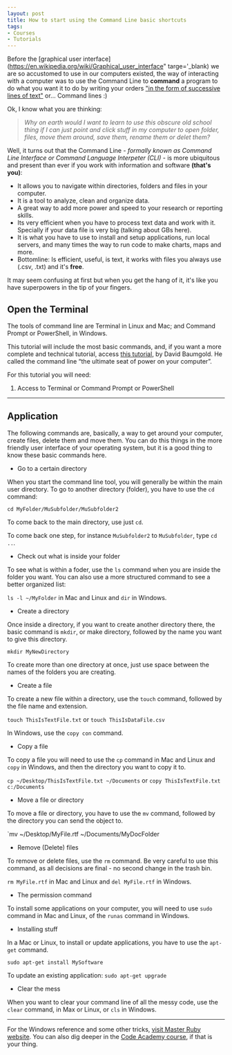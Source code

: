 ```yaml
---
layout: post
title: How to start using the Command Line basic shortcuts
tags:
- Courses
- Tutorials
---
```


Before the [graphical user interface](https://en.wikipedia.org/wiki/Graphical_user_interface" targe='_blank) we are so accustomed to use in our computers existed, the way of interacting with a computer was to use the Command Line to **command** a program to do what you want it to do by writing your orders <a href="https://en.wikipedia.org/wiki/Command-line_interface" target="_blank">"in the form of successive lines of text"</a> or... Command lines :) 

Ok, I know what you are thinking: 

> *Why on earth would I want to learn to use this obscure old school thing if I can just point and click stuff in my computer to open folder, files, move them around, save them, rename them or delet them?* 

Well, it turns out that the Command Line - *formally known as Command Line Interface or Command Language Interpeter (CLI)* - is more ubiquitous and present than ever if you work with information and software **(that's you)**:
- It allows you to navigate within directories, folders and files in your computer.
- It is a tool to analyze, clean and organize data.
- A great way to add more power and speed to your research or reporting skills. 
- Its very efficient when you have to process text data and work with it. Specially if your data file is very big (talking about GBs here).
- It is what you have to use to install and setup applications, run local servers, and many times the way to run code to make charts, maps and more.
- Bottomline: Is efficient, useful, is text, it works with files you always use (.csv, .txt) and it's **free**. 

It may seem confusing at first but when you get the hang of it, it's like you have superpowers in the tip of your fingers. 

## Open the Terminal

The tools of command line are Terminal in Linux and Mac; and Command Prompt or PowerShell, in Windows.  

This tutorial will include the most basic commands, and, if you want a more complete and technical tutorial, access [this tutorial](https://www.davidbaumgold.com/tutorials/command-line/), by David Baumgold. He called the command line “the ultimate seat of power on your computer”. 

For this tutorial you will need: 

1. Access to Terminal or Command Prompt or PowerShell

___

## Application

The following commands are, basically, a way to get around your computer, create files, delete them and move them. You can do this things in the more friendly user interface of your operating system, but it is a good thing to know these basic commands here. 

* Go to a certain directory

When you start the command line tool, you will generally be within the main user directory. To go to another directory (folder), you have to use the `cd` command:

`cd MyFolder/MuSubfolder/MuSubfolder2`

To come back to the main directory, use just `cd`.

To come back one step, for instance `MuSubfolder2` to `MuSubfolder`, type `cd ..`.

* Check out what is inside your folder

To see what is within a foder, use the `ls` command when you are inside the folder you want. You can also use a more structured command to see a better organized list:

`ls -l ~/MyFolder` in Mac and Linux and `dir` in Windows. 

* Create a directory

Once inside a directory, if you want to create another directory there, the basic command is `mkdir`, or make directory, followed by the name you want to give this directory. 

`mkdir MyNewDirectory`

To create more than one directory at once, just use space between the names of the folders you are creating.

* Create a file

To create a new file within a directory, use the `touch` command, followed by the file name and extension.

`touch ThisIsTextFile.txt` or `touch ThisIsDataFile.csv`

In Windows, use the `copy con` command. 

* Copy a file

To copy a file you will need to use the `cp` command in Mac and Linux and `copy` in Windows, and then the directory you want to copy it to.

`cp ~/Desktop/ThisIsTextFile.txt ~/Documents` or `copy ThisIsTextFile.txt c:/Documents`

* Move a file or directory

To move a file or directory, you have to use the `mv` command, followed by the directory you can send the object to.

`mv ~/Desktop/MyFile.rtf ~/Documents/MyDocFolder

* Remove (Delete) files

To remove or delete files, use the `rm` command. Be very careful to use this command, as all decisions are final - no second change in the trash bin. 

`rm MyFile.rtf` in Mac and Linux and `del MyFile.rtf` in Windows.

* The permission command

To install some applications on your computer, you will need to use `sudo` command in Mac and Linux, of the `runas` command in Windows. 

* Installing stuff

In a Mac or Linux, to install or update applications, you have to use the `apt-get` command.

`sudo apt-get install MySoftware`

To update an existing application: `sudo apt-get upgrade`

* Clear the mess

When you want to clear your command line of all the messy code, use the `clear` command, in Max or Linux, or `cls` in Windows. 

___

For the Windows reference and some other tricks, [visit Master Ruby website](https://masteruby.github.io/productivity-booster/2014/03/26/top-ten-commands-in-terminal-you-will-use-everyday.html#.V1Osi5MrLdT). You can also dig deeper in the [Code Academy course](https://www.codecademy.com/learn/learn-the-command-line), if that is your thing.
